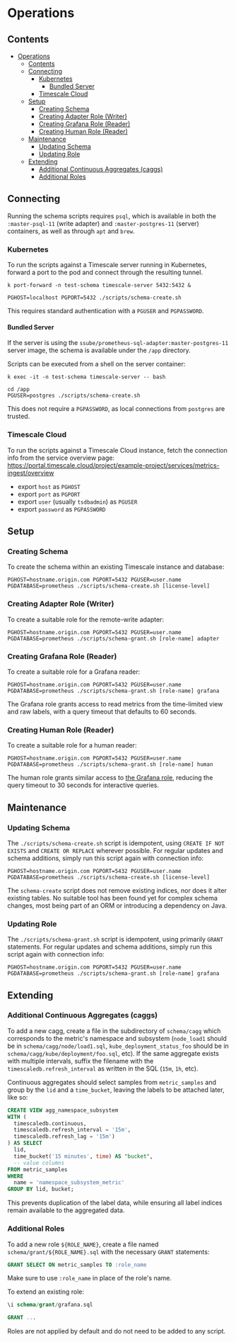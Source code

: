 # Operations

## Contents

- [Operations](#operations)
  - [Contents](#contents)
  - [Connecting](#connecting)
    - [Kubernetes](#kubernetes)
      - [Bundled Server](#bundled-server)
    - [Timescale Cloud](#timescale-cloud)
  - [Setup](#setup)
    - [Creating Schema](#creating-schema)
    - [Creating Adapter Role (Writer)](#creating-adapter-role-writer)
    - [Creating Grafana Role (Reader)](#creating-grafana-role-reader)
    - [Creating Human Role (Reader)](#creating-human-role-reader)
  - [Maintenance](#maintenance)
    - [Updating Schema](#updating-schema)
    - [Updating Role](#updating-role)
  - [Extending](#extending)
    - [Additional Continuous Aggregates (caggs)](#additional-continuous-aggregates-caggs)
    - [Additional Roles](#additional-roles)

## Connecting

Running the schema scripts requires `psql`, which is available in both the `:master-psql-11` (write adapter) and
`:master-postgres-11` (server) containers, as well as through `apt` and `brew`.

### Kubernetes

To run the scripts against a Timescale server running in Kubernetes, forward a port to the pod and connect through
the resulting tunnel.

```shell
k port-forward -n test-schema timescale-server 5432:5432 &

PGHOST=localhost PGPORT=5432 ./scripts/schema-create.sh
```

This requires standard authentication with a `PGUSER` and `PGPASSWORD`.

#### Bundled Server

If the server is using the `ssube/prometheus-sql-adapter:master-postgres-11` server image, the schema is available
under the `/app` directory.

Scripts can be executed from a shell on the server container:

```shell
k exec -it -n test-schema timescale-server -- bash

cd /app
PGUSER=postgres ./scripts/schema-create.sh
```

This does not require a `PGPASSWORD`, as local connections from `postgres` are trusted.

### Timescale Cloud

To run the scripts against a Timescale Cloud instance, fetch the connection info from the service overview page:
https://portal.timescale.cloud/project/example-project/services/metrics-ingest/overview

- export `host` as `PGHOST`
- export `port` as `PGPORT`
- export `user` (usually `tsdbadmin`) as `PGUSER`
- export `password` as `PGPASSWORD`

## Setup

### Creating Schema

To create the schema within an existing Timescale instance and database:

```shell
PGHOST=hostname.origin.com PGPORT=5432 PGUSER=user.name PGDATABASE=prometheus ./scripts/schema-create.sh [license-level]
```

### Creating Adapter Role (Writer)

To create a suitable role for the remote-write adapter:

```shell
PGHOST=hostname.origin.com PGPORT=5432 PGUSER=user.name PGDATABASE=prometheus ./scripts/schema-grant.sh [role-name] adapter
```

### Creating Grafana Role (Reader)

To create a suitable role for a Grafana reader:

```shell
PGHOST=hostname.origin.com PGPORT=5432 PGUSER=user.name PGDATABASE=prometheus ./scripts/schema-grant.sh [role-name] grafana
```

The Grafana role grants access to read metrics from the time-limited view and raw labels, with a query timeout that
defaults to 60 seconds.

### Creating Human Role (Reader)

To create a suitable role for a human reader:

```shell
PGHOST=hostname.origin.com PGPORT=5432 PGUSER=user.name PGDATABASE=prometheus ./scripts/schema-grant.sh [role-name] human
```

The human role grants similar access to [the Grafana role](#creating-grafana-role-reader), reducing the query timeout
to 30 seconds for interactive queries.

## Maintenance

### Updating Schema

The `./scripts/schema-create.sh` script is idempotent, using `CREATE IF NOT EXISTS` and `CREATE OR REPLACE` wherever
possible. For regular updates and schema additions, simply run this script again with connection info:

```shell
PGHOST=hostname.origin.com PGPORT=5432 PGUSER=user.name PGDATABASE=prometheus ./scripts/schema-create.sh [license-level]
```

The `schema-create` script does not remove existing indices, nor does it alter existing tables. No suitable tool has
been found yet for complex schema changes, most being part of an ORM or introducing a dependency on Java.

### Updating Role

The `./scripts/schema-grant.sh` script is idempotent, using primarily `GRANT` statements. For regular updates and
schema additions, simply run this script again with connection info:

```shell
PGHOST=hostname.origin.com PGPORT=5432 PGUSER=user.name PGDATABASE=prometheus ./scripts/schema-grant.sh [role-name] grafana
```

## Extending

### Additional Continuous Aggregates (caggs)

To add a new cagg, create a file in the subdirectory of `schema/cagg` which corresponds to the metric's namespace and
subsystem (`node_load1` should be in `schema/cagg/node/load1.sql`, `kube_deployment_status_foo` should be in
`schema/cagg/kube/deployment/foo.sql`, etc). If the same aggregate exists with multiple intervals, suffix the filename
with the `timescaledb.refresh_interval` as written in the SQL (`15m`, `1h`, etc).

Continuous aggregates should select samples from `metric_samples` and group by the `lid` and a `time_bucket`, leaving
the labels to be attached later, like so:

```sql
CREATE VIEW agg_namespace_subsystem
WITH (
  timescaledb.continuous,
  timescaledb.refresh_interval = '15m',
  timescaledb.refresh_lag = '15m')
) AS SELECT
  lid,
  time_bucket('15 minutes', time) AS "bucket",
  -- value columns
FROM metric_samples
WHERE
  name = 'namespace_subsystem_metric'
GROUP BY lid, bucket;
```

This prevents duplication of the label data, while ensuring all label indices remain available to the aggregated data.

### Additional Roles

To add a new role `${ROLE_NAME}`, create a file named `schema/grant/${ROLE_NAME}.sql` with the necessary `GRANT`
statements:

```sql
GRANT SELECT ON metric_samples TO :role_name
```

Make sure to use `:role_name` in place of the role's name.

To extend an existing role:

```sql
\i schema/grant/grafana.sql

GRANT ...
```

Roles are not applied by default and do not need to be added to any script.
